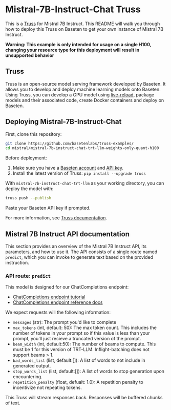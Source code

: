 # Mistral-7B-Instruct-Chat Truss

This is a [Truss](https://truss.baseten.co/) for Mistral 7B Instruct. This README will walk you through how to deploy this Truss on Baseten to get your own instance of Mistral 7B Instruct.

**Warning: This example is only intended for usage on a single H100, changing your resource type for this deployment will result in unsupported behavior**

## Truss

Truss is an open-source model serving framework developed by Baseten. It allows you to develop and deploy machine learning models onto Baseten. Using Truss, you can develop a GPU model using [live-reload](https://baseten.co/blog/technical-deep-dive-truss-live-reload), package models and their associated code, create Docker containers and deploy on Baseten.

## Deploying Mistral-7B-Instruct-Chat

First, clone this repository:

```sh
git clone https://github.com/basetenlabs/truss-examples/
cd mistral/mistral-7b-instruct-chat-trt-llm-weights-only-quant-h100
```

Before deployment:

1. Make sure you have a [Baseten account](https://app.baseten.co/signup) and [API key](https://app.baseten.co/settings/account/api_keys).
2. Install the latest version of Truss: `pip install --upgrade truss`

With `mistral-7b-instruct-chat-trt-llm` as your working directory, you can deploy the model with:

```sh
truss push --publish
```

Paste your Baseten API key if prompted.

For more information, see [Truss documentation](https://truss.baseten.co).

## Mistral 7B Instruct API documentation

This section provides an overview of the Mistral 7B Instruct API, its parameters, and how to use it. The API consists of a single route named `predict`, which you can invoke to generate text based on the provided instruction.

### API route: `predict`

This model is designed for our ChatCompletions endpoint:

- [ChatCompletions endpoint tutorial](https://www.baseten.co/blog/gpt-vs-mistral-migrate-to-open-source-llms-with-minor-code-changes/)
- [ChatCompletions endpoint reference docs](https://docs.baseten.co/api-reference/openai)

We expect requests will the following information:

- `messages` (str): The prompt you'd like to complete
- `max_tokens` (int, default: 50): The max token count. This includes the number of tokens in your prompt so if this value is less than your prompt, you'll just recieve a truncated version of the prompt.
- `beam_width` (int, default:50): The number of beams to compute. This must be 1 for this version of TRT-LLM. Inflight-batching does not support beams > 1.
- `bad_words_list` (list, default:[]): A list of words to not include in generated output.
- `stop_words_list` (list, default:[]): A list of words to stop generation upon encountering.
- `repetition_penalty` (float, defualt: 1.0): A repetition penalty to incentivize not repeating tokens.

This Truss will stream responses back. Responses will be buffered chunks of text.
